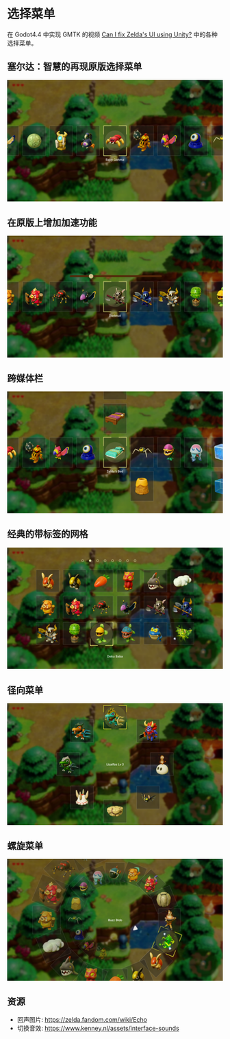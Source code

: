 # 选择菜单
在 Godot4.4 中实现 GMTK 的视频 [Can I fix Zelda's UI using Unity?](https://www.youtube.com/watch?v=e4vsgC41bYgs) 中的各种选择菜单。

## 塞尔达：智慧的再现原版选择菜单
![original](./assets/images/original.png)

## 在原版上增加加速功能
![acceleration](./assets/images/acceleration.png)

## 跨媒体栏
![cross_media_bar](./assets/images/cross_media_bar.png)

## 经典的带标签的网格
![grid_with_tabs](./assets/images/grid_with_tabs.png)

## 径向菜单
![radial_menu](./assets/images/radial_menu.png)

## 螺旋菜单
![spiral_menu](./assets/images/spiral_menu.png)

## 资源
- 回声图片: https://zelda.fandom.com/wiki/Echo
- 切换音效: https://www.kenney.nl/assets/interface-sounds